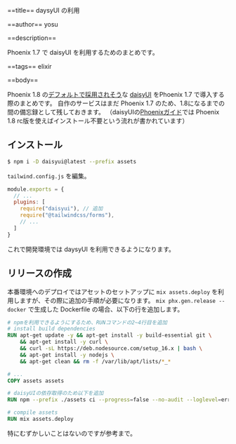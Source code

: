 ==title==
daysyUI の利用

==author==
yosu

==description==

Phoenix 1.7 で daisyUI を利用するためのまとめです。

==tags==
elixir

==body==

Phoenix 1.8 の[デフォルトで採用されそう](https://github.com/phoenixframework/phoenix/issues/6121)な [daisyUI](https://daisyui.com/) をPhoenix 1.7 で導入する際のまとめです。
自作のサービスはまだ Phoenix 1.7 のため、1.8になるまでの間の備忘録として残しておきます。
（daisyUIの[Phoenixガイド](https://daisyui.com/docs/install/phoenix/)では Phoenix 1.8 rc版を使えばインストール不要という流れが書かれています）


## インストール

```bash
$ npm i -D daisyui@latest --prefix assets
```

`tailwind.config.js` を編集。

```js
module.exports = {
  // ...
  plugins: [
    require("daisyui"), // 追加
    require("@tailwindcss/forms"),
    // ...
  ]
}
```

これで開発環境では daysyUI を利用できるようになります。

## リリースの作成

本番環境へのデプロイではアセットのセットアップに `mix assets.deploy` を利用しますが、その際に追加の手順が必要になります。
`mix phx.gen.release --docker` で生成した Dockerfile の場合、以下の行を追加します。

```Dockerfile
# npmを利用できるようにするため、RUNコマンドの2~4行目を追加
# install build dependencies
RUN apt-get update -y && apt-get install -y build-essential git \
    && apt-get install -y curl \
    && curl -sL https://deb.nodesource.com/setup_16.x | bash \
    && apt-get install -y nodejs \
    && apt-get clean && rm -f /var/lib/apt/lists/*_*

# ...
COPY assets assets

# daisyUIの依存取得のため以下を追加
RUN npm --prefix ./assets ci --progress=false --no-audit --loglevel=error

# compile assets
RUN mix assets.deploy
```

特にむずかしいことはないのですが参考まで。



